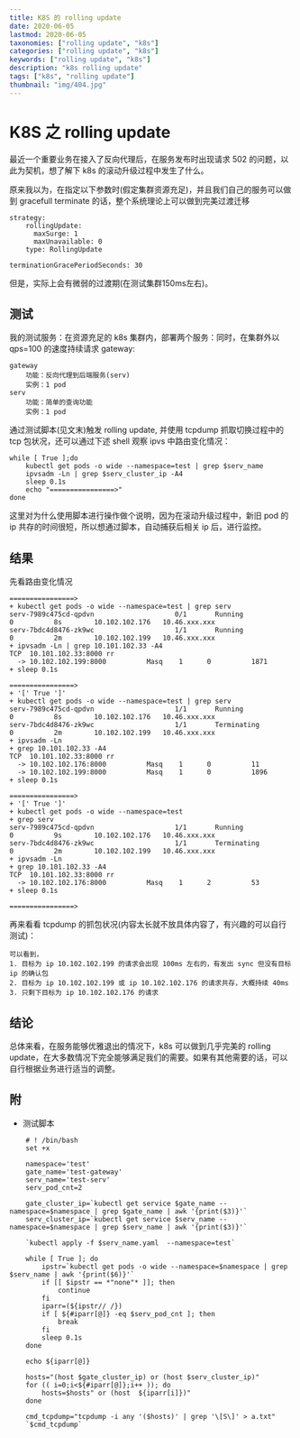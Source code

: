 ```yaml
---
title: K8S 的 rolling update
date: 2020-06-05
lastmod: 2020-06-05
taxonomies: ["rolling update", "k8s"]
categories: ["rolling update", "k8s"]
keywords: ["rolling update", "k8s"]
description: "k8s rolling update"
tags: ["k8s", "rolling update"]
thumbnail: "img/404.jpg"
---
```

# K8S 之 rolling update
最近一个重要业务在接入了反向代理后，在服务发布时出现请求 502 的问题，以此为契机，想了解下 k8s 的滚动升级过程中发生了什么。

原来我以为，在指定以下参数时(假定集群资源充足)，并且我们自己的服务可以做到 gracefull terminate 的话，整个系统理论上可以做到完美过渡迁移
```
strategy:
    rollingUpdate:
      maxSurge: 1
      maxUnavailable: 0
    type: RollingUpdate

terminationGracePeriodSeconds: 30
```
但是，实际上会有微弱的过渡期(在测试集群150ms左右)。

## 测试
我的测试服务：在资源充足的 k8s 集群内，部署两个服务：同时，在集群外以 qps=100 的速度持续请求 gateway:
```
gateway
    功能：反向代理到后端服务(serv)
    实例：1 pod
serv
    功能：简单的查询功能
    实例：1 pod
```

通过测试脚本(见文末)触发 rolling update, 并使用 tcpdump 抓取切换过程中的 tcp 包状况，还可以通过下述 shell 观察 ipvs 中路由变化情况：
```
while [ True ];do
    kubectl get pods -o wide --namespace=test | grep $serv_name
    ipvsadm -Ln | grep $serv_cluster_ip -A4
    sleep 0.1s
    echo "================>"
done
```

这里对为什么使用脚本进行操作做个说明，因为在滚动升级过程中，新旧 pod 的 ip 共存的时间很短，所以想通过脚本，自动捕获后相关 ip 后，进行监控。

## 结果
先看路由变化情况
```
================>
+ kubectl get pods -o wide --namespace=test | grep serv
serv-7989c475cd-qpdvn                    0/1       Running            0          8s        10.102.102.176   10.46.xxx.xxx
serv-7bdc4d8476-zk9wc                    1/1       Running            0          2m        10.102.102.199   10.46.xxx.xxx
+ ipvsadm -Ln | grep 10.101.102.33 -A4
TCP  10.101.102.33:8000 rr
  -> 10.102.102.199:8000          Masq    1      0          1871
+ sleep 0.1s

================>
+ '[' True ']'
+ kubectl get pods -o wide --namespace=test | grep serv
serv-7989c475cd-qpdvn                    1/1       Running            0          8s        10.102.102.176   10.46.xxx.xxx
serv-7bdc4d8476-zk9wc                    1/1       Terminating        0          2m        10.102.102.199   10.46.xxx.xxx
+ ipvsadm -Ln
+ grep 10.101.102.33 -A4
TCP  10.101.102.33:8000 rr
  -> 10.102.102.176:8000          Masq    1      0          11
  -> 10.102.102.199:8000          Masq    1      0          1896
+ sleep 0.1s

================>
+ '[' True ']'
+ kubectl get pods -o wide --namespace=test
+ grep serv
serv-7989c475cd-qpdvn                    1/1       Running            0          9s        10.102.102.176   10.46.xxx.xxx
serv-7bdc4d8476-zk9wc                    1/1       Terminating        0          2m        10.102.102.199   10.46.xxx.xxx
+ ipvsadm -Ln
+ grep 10.101.102.33 -A4
TCP  10.101.102.33:8000 rr
  -> 10.102.102.176:8000          Masq    1      2          53
+ sleep 0.1s

================>
```

再来看看 tcpdump 的抓包状况(内容太长就不放具体内容了，有兴趣的可以自行测试)：
```
可以看到，
1. 目标为 ip 10.102.102.199 的请求会出现 100ms 左右的，有发出 sync 但没有目标 ip 的确认包
2. 目标为 ip 10.102.102.199 或 ip 10.102.102.176 的请求共存，大概持续 40ms
3. 只剩下目标为 ip 10.102.102.176 的请求
```

## 结论
总体来看，在服务能够优雅退出的情况下，k8s 可以做到几乎完美的 rolling update，在大多数情况下完全能够满足我们的需要。如果有其他需要的话，可以自行根据业务进行适当的调整。

## 附
- 测试脚本
```
    # ! /bin/bash
    set +x

    namespace='test'
    gate_name='test-gateway'
    serv_name='test-serv'
    serv_pod_cnt=2

    gate_cluster_ip=`kubectl get service $gate_name --namespace=$namespace | grep $gate_name | awk '{print($3)}'`
    serv_cluster_ip=`kubectl get service $serv_name --namespace=$namespace | grep $serv_name | awk '{print($3)}'`

    `kubectl apply -f $serv_name.yaml  --namespace=test`

    while [ True ]; do
        ipstr=`kubectl get pods -o wide --namespace=$namespace | grep $serv_name | awk '{print($6)}'`
        if [[ $ipstr == *"none"* ]]; then 
            continue
        fi
        iparr=(${ipstr// /})
        if [ ${#iparr[@]} -eq $serv_pod_cnt ]; then
            break
        fi 
        sleep 0.1s
    done

    echo ${iparr[@]}

    hosts="(host $gate_cluster_ip) or (host $serv_cluster_ip)"
    for (( i=0;i<${#iparr[@]};i++ )); do 
        hosts=$hosts" or (host  ${iparr[i]})"
    done

    cmd_tcpdump="tcpdump -i any '($hosts)' | grep '\[S\]' > a.txt"
    `$cmd_tcpdump`

```